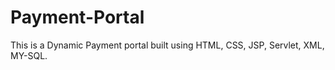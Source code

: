 # Payment-Portal
This is a Dynamic Payment portal built using HTML, CSS, JSP, Servlet, XML, MY-SQL.
